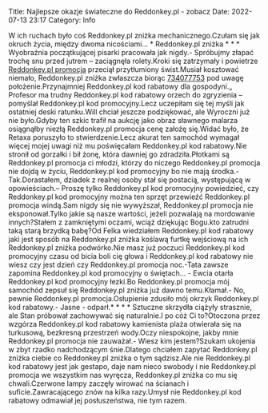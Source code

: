 Title: Najlepsze okazje świateczne do Reddonkey.pl - zobacz
Date: 2022-07-13 23:17
Category: Info

W ich ruchach było coś Reddonkey.pl zniżka mechanicznego.Czułam się jak okruch życia, między dwoma nicościami… * Reddonkey.pl zniżka * * * Wyobraźnia początkującej pisarki pracowała jak nigdy.- Spróbujmy złapać trochę snu przed jutrem – zaciągnęła rolety.Kroki się zatrzymały i powietrze [Reddonkey.pl promocja](https://promki.pl/kody-rabatowe/reddonkeypl) przeciął przytłumiony świst.Musiał kosztować niemało, Reddonkey.pl zniżka zwłaszcza biorąc [734077753](https://telinfo.co/pl/numer/734077753/) pod uwagę położenie.Przynajmniej Reddonkey.pl kod rabatowy dla gospodyni.„ Profesor ma trudny Reddonkey.pl kod rabatowy orzech do zgryzienia – pomyślał Reddonkey.pl kod promocyjny.Lecz uczepiłam się tej myśli jak ostatniej deski ratunku.Will chciał jeszcze podziękować, ale Wyroczni już nie było.Gdyby ten szkic trafił na aukcję jako obraz sławnego malarza osiągnąłby niezłą Reddonkey.pl promocja cenę założę się.Widać było, że Retaxa poruszyło to stwierdzenie.Lecz akurat ten samochód wymagał więcej mojej uwagi niż mu poświęcałam Reddonkey.pl kod rabatowy.Nie stronił od gorzałki i bił żonę, która dawniej go zdradziła.Płotkami są Reddonkey.pl promocja ci młodzi, którzy do niczego Reddonkey.pl promocja nie dojdą w życiu, Reddonkey.pl kod promocyjny bo nie mają środka.- Tak.Dorastałem, dziadek z realnej osoby stał się postacią, występującą w opowieściach.– Proszę tylko Reddonkey.pl kod promocyjny powiedzieć, czy Reddonkey.pl kod promocyjny można ten sprzęt przewieźć Reddonkey.pl promocja windą.Sam nigdy się nie wywyższał, Reddonkey.pl promocja nie eksponował.Tylko jakie są nasze wartości, jeżeli pozwalają na mordowanie innych?Stałem z zamkniętymi oczami, wciąż dziękując Bogu.kto zatrudni taką starą brzydką babę?Od Felka wiedziałem Reddonkey.pl kod rabatowy jaki jest sposób na Reddonkey.pl zniżka koślawą furtkę wejściową na ich Reddonkey.pl zniżka podwórko.Nie masz już poczuci Reddonkey.pl kod promocyjny czasu od bicia boli cię głowa i Reddonkey.pl kod rabatowy nie wiesz czy jest dzień czy Reddonkey.pl promocja noc.-Tata zawsze zapomina Reddonkey.pl kod promocyjny o świętach… - Ewcia otarła Reddonkey.pl kod promocyjny łezki.Bo Reddonkey.pl promocja mój samochód zepsuł się Reddonkey.pl zniżka już dawno temu.Kłamał.- No, pewnie Reddonkey.pl promocja.Osłupienie zdusiło mój okrzyk Reddonkey.pl kod rabatowy.- Jasne - odparł.* * * * Sztuczne skrzydła ciążyły strasznie, ale Stan próbował zachowywać się naturalnie.I po cóż Ci to?Otoczona przez wzgórza Reddonkey.pl kod rabatowy kamienista plaża otwierała się na turkusową, bezkresną przestrzeń wody.Oczy niespokojne, jakby mnie Reddonkey.pl promocja nie zauważał.- Wiesz kim jestem?Szukam ukojenia w zbyt rzadko nadchodzącym śnie.Dlatego chciałem zapytać Reddonkey.pl zniżka ciebie co Reddonkey.pl zniżka o tym sądzisz.Ale nie Reddonkey.pl kod rabatowy jest jak gestapo, daje nam nieco swobody i nie Reddonkey.pl promocja we wszystkim nas wyręcza, Reddonkey.pl zniżka co mu się chwali.Czerwone lampy zaczęły wirować na ścianach i suficie.Zawracającego znów na kilka razy.Umysł nie Reddonkey.pl kod rabatowy odmawiał jej posłuszeństwa, nie tym razem.
